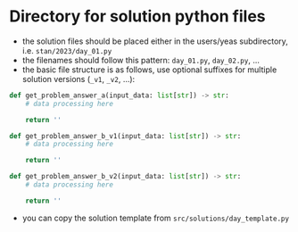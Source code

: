 #  Directory for solution python files

- the solution files should be placed either in the users/yeas subdirectory, i.e. `stan/2023/day_01.py`
- the filenames should follow this pattern: `day_01.py`, `day_02.py`, ...
- the basic file structure is as follows, use optional suffixes for multiple solution versions (`_v1`, `_v2`, ...):

```python
def get_problem_answer_a(input_data: list[str]) -> str:
    # data processing here

    return ''

def get_problem_answer_b_v1(input_data: list[str]) -> str:
    # data processing here

    return ''

def get_problem_answer_b_v2(input_data: list[str]) -> str:
    # data processing here

    return ''
```
- you can copy the solution template from `src/solutions/day_template.py`
